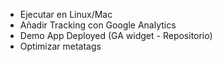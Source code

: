 * Ejecutar en Linux/Mac
* Añadir Tracking con Google Analytics
* Demo App Deployed (GA widget - Repositorio) 
* Optimizar metatags



<meta name="description" content="This is a customized story map made by @hhkaos for a demo at the developer track during the Esri Spain's User Conference in 2017.">

<!-- Facebook sharing -->
<meta property="og:type" content="article"/>
<meta property="og:title" content="City of Santa Clara | Custom Story Map Tour"/>
<meta property="og:description" content="This is a customized story map made by @hhkaos for a demo at the developer track during the Esri Spain's User Conference 2017."/>
<meta property="og:image" content="https://esri-es.github.io/conferencia-usuarios/2017/storymaps/demos/storymap-tour-master/MapTour/deploy/resources/icons/hhkaos_thug_life.jpg"/>
<meta property="og:image:width" content="1200" />
<meta property="og:image:height" content="1200" />
